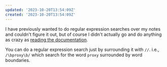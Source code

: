 ```yaml
---
updated: '2023-10-20T13:54:09Z'
created: '2023-10-20T13:54:09Z'
---
```

I have previously wanted to do regular expression searches over my notes and couldn't figure it out, but of course I didn't actually go and do anything as crazy as [reading the documentation](https://help.obsidian.md/Plugins/Search).

You can do a regular expression search just by surrounding it with `//`. i.e., `/\bproxy\b/` which search for the word `proxy` surrounded by word boundaries.